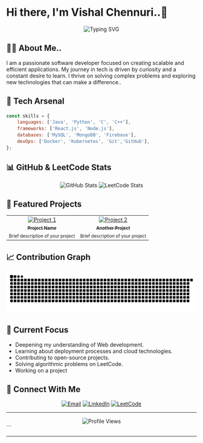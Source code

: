 
# Hi there, I'm Vishal Chennuri..👋

<div align="center">
  <img src="https://readme-typing-svg.herokuapp.com?font=Fira+Code&pause=1000&color=54A6FF&center=true&vCenter=true&width=435&lines=Tech+Enthusiast;Love+Problem+Solving;Passionate+Learner" alt="Typing SVG" />
</div>


## 👨‍💻 About Me..
I am a passionate software developer focused on creating scalable and efficient applications. My journey in tech is driven by curiosity and a constant desire to learn. I thrive on solving complex problems and exploring new technologies that can make a difference..

## 🔧 Tech Arsenal

```javascript
const skills = {
    languages: ['Java', 'Python', 'C', 'C++'],
    frameworks: ['React.js', 'Node.js'],
    databases: ['MySQL', 'MongoDB', 'Firebase'],
    devOps: ['Docker', 'Kubernetes', 'Git','GitHub'],
};
```

## 📊 GitHub & LeetCode Stats

<div align="center">
  <img src="https://github-readme-stats.vercel.app/api?username=vishalchennuri&show_icons=true&theme=tokyonight" alt="GitHub Stats" />
  
  <!-- LeetCode Stats Card -->
  <img src="https://leetcard.jacoblin.cool/VishalChennuri?theme=dark&font=Noto%20Sans" alt="LeetCode Stats" />
</div>

## 🚀 Featured Projects
<table>
  <tr>
    <td align="center">
      <a href="https://github.com/vishalchennuri/Project-Name">
        <img src="/api/placeholder/90/90" width="90" alt="Project 1"/>
        <br />
        <sub><b>Project Name</b></sub>
      </a>
      <br />
      <sub>Brief description of your project</sub>
    </td>
    <td align="center">
      <a href="https://github.com/vishalchennuri/Another-Project">
        <img src="/api/placeholder/90/90" width="90" alt="Project 2"/>
        <br />
        <sub><b>Another Project</b></sub>
      </a>
      <br />
      <sub>Brief description of your project</sub>
    </td>
  </tr>
</table>

## 📈 Contribution Graph
![Snake animation](snake.svg)

## 🎯 Current Focus
- Deepening my understanding of Web development.
- Learning about deployment processes and cloud technologies.
- Contributing to open-source projects.
- Solving algorithmic problems on LeetCode.
- Working on a project
## 🤝 Connect With Me
<div align="center">
  
[![Email](https://img.shields.io/badge/Email-vishalchennuri%40example.com-red?style=for-the-badge&logo=gmail)](mailto:vishalnetha7@gmail.com)
[![LinkedIn](https://img.shields.io/badge/LinkedIn-Vishal_Chennuri-blue?style=for-the-badge&logo=linkedin)](https://www.linkedin.com/in/vishalchennuri/)
[![LeetCode](https://img.shields.io/badge/LeetCode-VishalChennuri-yellow?style=for-the-badge&logo=leetcode)](https://leetcode.com/VishalChennuri/)

</div>

---
<div align="center">
  <img src="https://komarev.com/ghpvc/?username=vishalchennuri&color=blueviolet&style=flat-square&label=Profile+Views" alt="Profile Views" />
</div>
```

---

